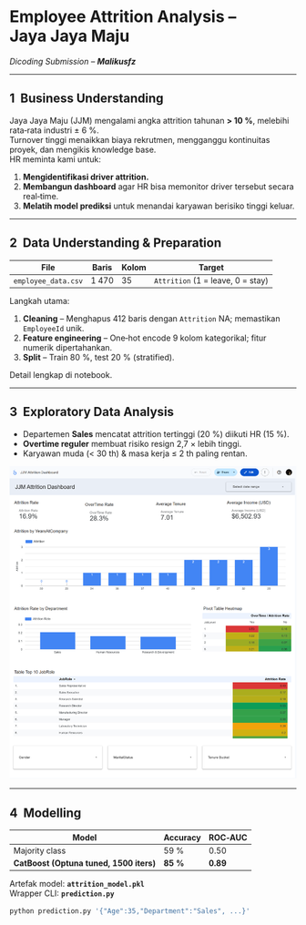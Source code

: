 # Employee Attrition Analysis – Jaya Jaya Maju

_Dicoding Submission – **Malikusfz**_

---

## 1  Business Understanding

Jaya Jaya Maju (JJM) mengalami angka attrition tahunan **> 10 %**, melebihi rata‑rata industri ± 6 %.  
Turnover tinggi menaikkan biaya rekrutmen, mengganggu kontinuitas proyek, dan mengikis knowledge base.  
HR meminta kami untuk:

1. **Mengidentifikasi driver attrition.**
2. **Membangun dashboard** agar HR bisa memonitor driver tersebut secara real‑time.
3. **Melatih model prediksi** untuk menandai karyawan berisiko tinggi keluar.

---

## 2  Data Understanding & Preparation

| File                | Baris | Kolom | Target                            |
| ------------------- | ----- | ----- | --------------------------------- |
| `employee_data.csv` | 1 470 | 35    | `Attrition` (1 = leave, 0 = stay) |

Langkah utama:

1. **Cleaning** – Menghapus 412 baris dengan `Attrition` NA; memastikan `EmployeeId` unik.
2. **Feature engineering** – One‑hot encode 9 kolom kategorikal; fitur numerik dipertahankan.
3. **Split** – Train 80 %, test 20 % (stratified).

Detail lengkap di notebook.

---

## 3  Exploratory Data Analysis

- Departemen **Sales** mencatat attrition tertinggi (20 %) diikuti HR (15 %).
- **Overtime reguler** membuat risiko resign 2,7 × lebih tinggi.
- Karyawan muda (< 30 th) & masa kerja ≤ 2 th paling rentan.

![Dashboard teaser](Malikusfz-dashboard.png)

---

## 4  Modelling

| Model                                   | Accuracy | ROC‑AUC  |
| --------------------------------------- | -------- | -------- |
| Majority class                          | 59 %     | 0.50     |
| **CatBoost (Optuna tuned, 1500 iters)** | **85 %** | **0.89** |

Artefak model: **`attrition_model.pkl`**  
Wrapper CLI: **`prediction.py`**

```bash
python prediction.py '{"Age":35,"Department":"Sales", ...}'
```
